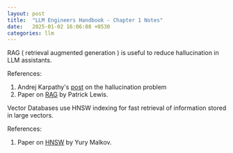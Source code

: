 ```yaml
---
layout: post
title:  "LLM Engineers Handbook - Chapter 1 Notes"
date:   2025-01-02 16:06:08 +0530
categories: llm
---
```


RAG ( retrieval augmented generation ) is useful to reduce hallucination in LLM assistants.

References:

1. Andrej Karpathy's [post][akp] on the hallucination problem
2. Paper on [RAG][plrag] by Patrick Lewis.

Vector Databases use HNSW indexing for fast retrieval of information stored in large vectors.

References:

1. Paper on [HNSW][ymalkov] by Yury Malkov.

[akp]: https://x.com/karpathy/status/1733299213503787018
[plrag]: https://arxiv.org/pdf/2005.11401
[ymalkov]: https://arxiv.org/abs/1603.09320

